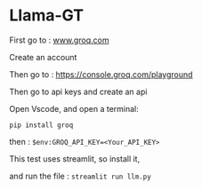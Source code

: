 # Llama-GT

First go to : www.groq.com

Create an account

Then go to : https://console.groq.com/playground

Then go to api keys and create an api

Open Vscode, and open a terminal:

```pip install groq```

then : 
```$env:GROQ_API_KEY=<Your_API_KEY>```

This test uses streamlit, so install it,

and run the file : 
```streamlit run llm.py```
